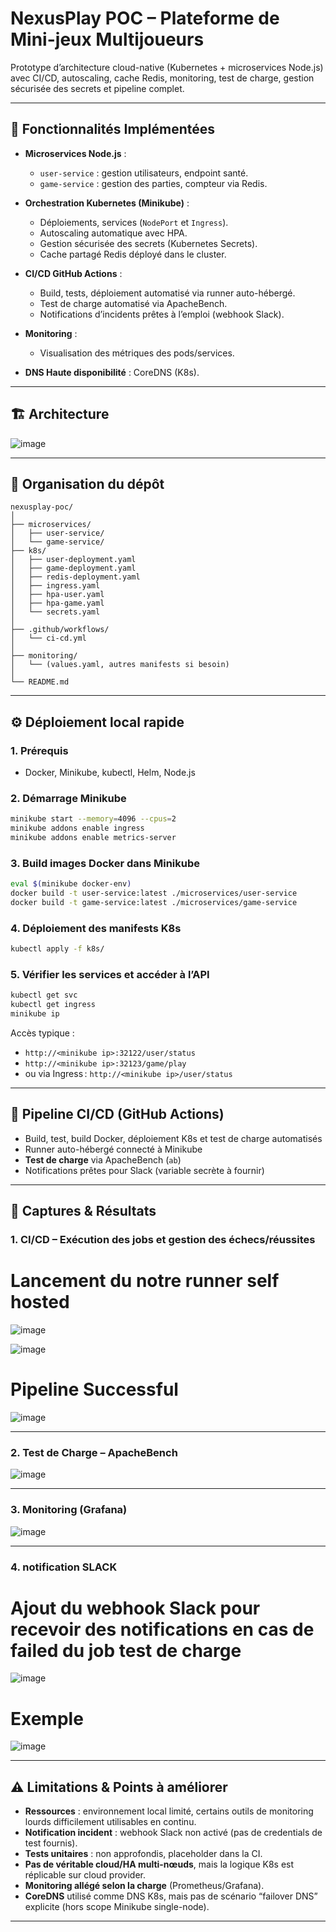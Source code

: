 # NexusPlay POC – Plateforme de Mini-jeux Multijoueurs

Prototype d’architecture cloud-native (Kubernetes + microservices Node.js) avec CI/CD, autoscaling, cache Redis, monitoring, test de charge, gestion sécurisée des secrets et pipeline complet.

---

## 🚀 Fonctionnalités Implémentées

* **Microservices Node.js** :

  * `user-service` : gestion utilisateurs, endpoint santé.
  * `game-service` : gestion des parties, compteur via Redis.
* **Orchestration Kubernetes (Minikube)** :

  * Déploiements, services (`NodePort` et `Ingress`).
  * Autoscaling automatique avec HPA.
  * Gestion sécurisée des secrets (Kubernetes Secrets).
  * Cache partagé Redis déployé dans le cluster.
* **CI/CD GitHub Actions** :

  * Build, tests, déploiement automatisé via runner auto-hébergé.
  * Test de charge automatisé via ApacheBench.
  * Notifications d’incidents prêtes à l’emploi (webhook Slack).
* **Monitoring** :

  * Visualisation des métriques des pods/services.
* **DNS Haute disponibilité** : CoreDNS (K8s).

---

## 🏗️ Architecture

![image](https://github.com/user-attachments/assets/067d022d-0c76-4c09-a259-9cd80c68187d)


---

## 📂 Organisation du dépôt

```
nexusplay-poc/
│
├── microservices/
│   ├── user-service/
│   └── game-service/
├── k8s/
│   ├── user-deployment.yaml
│   ├── game-deployment.yaml
│   ├── redis-deployment.yaml
│   ├── ingress.yaml
│   ├── hpa-user.yaml
│   ├── hpa-game.yaml
│   └── secrets.yaml
│
├── .github/workflows/
│   └── ci-cd.yml
│
├── monitoring/
│   └── (values.yaml, autres manifests si besoin)
│
└── README.md
```

---

## ⚙️ Déploiement local rapide

### 1. **Prérequis**

* Docker, Minikube, kubectl, Helm, Node.js

### 2. **Démarrage Minikube**

```bash
minikube start --memory=4096 --cpus=2
minikube addons enable ingress
minikube addons enable metrics-server
```

### 3. **Build images Docker dans Minikube**

```bash
eval $(minikube docker-env)
docker build -t user-service:latest ./microservices/user-service
docker build -t game-service:latest ./microservices/game-service
```

### 4. **Déploiement des manifests K8s**

```bash
kubectl apply -f k8s/
```

### 5. **Vérifier les services et accéder à l’API**

```bash
kubectl get svc
kubectl get ingress
minikube ip
```

Accès typique :

* `http://<minikube ip>:32122/user/status`
* `http://<minikube ip>:32123/game/play`
* ou via Ingress : `http://<minikube ip>/user/status`

---

## 🔁 Pipeline CI/CD (GitHub Actions)

* Build, test, build Docker, déploiement K8s et test de charge automatisés
* Runner auto-hébergé connecté à Minikube
* **Test de charge** via ApacheBench (`ab`)
* Notifications prêtes pour Slack (variable secrète à fournir)

---

## 📸 **Captures & Résultats**

### **1. CI/CD – Exécution des jobs et gestion des échecs/réussites**

# Lancement du notre runner self hosted

![image](https://github.com/user-attachments/assets/e075f722-2183-4a0c-8492-49979a0e8ef5)


![image](https://github.com/user-attachments/assets/b5907c0a-a208-4a24-ba06-45bd836694ae)


# Pipeline Successful

![image](https://github.com/user-attachments/assets/b4660ce2-7984-4de9-975e-b54eb50c9212)



---

### **2. Test de Charge – ApacheBench**

![image](https://github.com/user-attachments/assets/a6ff78ce-67af-4687-8dc0-7a23c5690258)


---

### **3. Monitoring (Grafana)**



![image](https://github.com/user-attachments/assets/3b031ffc-aaaa-49d6-b7f4-3eba3bf3a60c)


---

### **4. notification SLACK**


# Ajout du webhook Slack pour recevoir des notifications en cas de failed du job test de charge

![image](https://github.com/user-attachments/assets/e802e0e5-c642-40b1-8c69-f6c6ece5d8cb)

# Exemple 

![image](https://github.com/user-attachments/assets/3da416bf-89d4-46a6-a033-5c1f6c09d0a6)


---



## ⚠️ Limitations & Points à améliorer

* **Ressources** : environnement local limité, certains outils de monitoring lourds difficilement utilisables en continu.
* **Notification incident** : webhook Slack non activé (pas de credentials de test fournis).
* **Tests unitaires** : non approfondis, placeholder dans la CI.
* **Pas de véritable cloud/HA multi-nœuds**, mais la logique K8s est réplicable sur cloud provider.
* **Monitoring allégé selon la charge** (Prometheus/Grafana).
* **CoreDNS** utilisé comme DNS K8s, mais pas de scénario “failover DNS” explicite (hors scope Minikube single-node).

---


